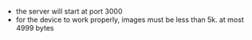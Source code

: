 - the server will start at port 3000
- for the device to work properly, images must be less than 5k. at most 4999 bytes
